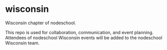 wisconsin
=========

Wisconsin chapter of nodeschool.

This repo is used for collaboration, communication, and event planning.  Attendees of nodeschool Wisconsin events will be added to the nodeschool Wisconsin team.
